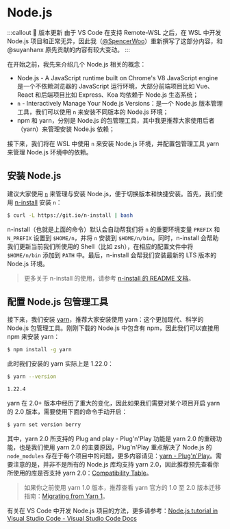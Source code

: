 # Node.js <a href="https://github.com/suyanhanx"><Badge text="@suyanhanx"/></a>

:::callout 🥂 版本更新
由于 VS Code 在支持 Remote-WSL 之后，在 WSL 中开发 Node.js 项目和正常无异，因此我（[@SpencerWoo](https://github.com/spencerwooo)）重新撰写了这部分内容，和 @suyanhanx 原先贡献的内容有较大变动。
:::

在开始之前，我先来介绍几个 Node.js 相关的概念：

- Node.js - A JavaScript runtime built on Chrome's V8 JavaScript engine 是一个不依赖浏览器的 JavaScript 运行环境，大部分前端项目比如 Vue、React 和后端项目比如 Express、Koa 均依赖于 Node.js 生态系统；
- `n` - Interactively Manage Your Node.js Versions：是一个 Node.js 版本管理工具，我们可以使用 `n` 来安装不同版本的 Node.js 环境；
- npm 和 yarn，分别是 Node.js 的包管理工具，其中我更推荐大家使用后者（yarn）来管理安装 Node.js 依赖；

接下来，我们将在 WSL 中使用 `n` 来安装 Node.js 环境，并配置包管理工具 yarn 来管理 Node.js 环境中的依赖。

## 安装 Node.js

建议大家使用 [`n`](https://github.com/tj/n) 来管理与安装 Node.js，便于切换版本和快捷安装。首先，我们使用 [n-install](https://github.com/mklement0/n-install) 安装 `n`：

```bash
$ curl -L https://git.io/n-install | bash
```

n-install（也就是上面的命令）默认会自动帮我们将 `n` 的重要环境变量 `PREFIX` 和 `N_PREFIX` 设置到 `$HOME/n`，并将 `n` 安装到 `$HOME/n/bin`。同时，n-install 会帮助我们更新当前我们所使用的 Shell（比如 zsh），在相应的配置文件中将 `$HOME/n/bin` 添加到 `PATH` 中。最后，n-install 会帮我们安装最新的 LTS 版本的 Node.js 环境。

> 更多关于 n-install 的使用，请参考 [n-install 的 README 文档](https://github.com/mklement0/n-install)。

## 配置 Node.js 包管理工具

接下来，我们安装 [yarn](https://yarnpkg.com/)，推荐大家安装使用 yarn：这个更加现代、科学的 Node.js 包管理工具。刚刚下载的 Node.js 中包含有 npm，因此我们可以直接用 npm 来安装 yarn：

```bash
$ npm install -g yarn
```

此时我们安装的 yarn 实际上是 1.22.0：

```bash
$ yarn --version

1.22.4
```

yarn 在 2.0+ 版本中经历了重大的变化，因此如果我们需要对某个项目开启 yarn 的 2.0 版本，需要使用下面的命令手动开启：

```bash
$ yarn set version berry
```

其中，yarn 2.0 所支持的 Plug and play - Plug'n'Play 功能是 yarn 2.0 的重磅功能，也是我们使用 yarn 2.0 的主要原因，Plug'n'Play 重点解决了 Node.js 的 `node_modules` 存在于每个项目中的问题，更多内容请见：[yarn - Plug'n'Play](https://yarnpkg.com/features/pnp)。需要注意的是，并非不是所有的 Node.js 库均支持 yarn 2.0，因此推荐预先查看你所使用的库是否支持 yarn 2.0：[Compatibility Table](https://yarnpkg.com/features/pnp#compatibility-table)。

> 如果你之前使用 yarn 1.0 版本，推荐查看 yarn 官方的 1.0 至 2.0 版本迁移指南：[Migrating from Yarn 1](https://yarnpkg.com/advanced/migration)。


有关在 VS Code 中开发 Node.js 项目的方法，更多请参考：[Node.js tutorial in Visual Studio Code - Visual Studio Code Docs](https://code.visualstudio.com/docs/nodejs/working-with-javascript)
